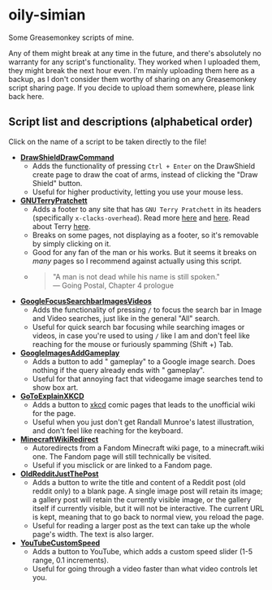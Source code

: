 # oily-simian
Some Greasemonkey scripts of mine.

Any of them might break at any time in the future, and there's absolutely no warranty for any script's functionality. They worked when I uploaded them, they might break the next hour even. I'm mainly uploading them here as a backup, as I don't consider them worthy of sharing on any Greasemonkey script sharing page. If you decide to upload them somewhere, please link back here.

## Script list and descriptions (alphabetical order)
Click on the name of a script to be taken directly to the file!

- **[DrawShieldDrawCommand](/Scripts/DrawShieldDrawCommand.js)**
  - Adds the functionality of pressing `Ctrl + Enter` on the DrawShield create page to draw the coat of arms, instead of clicking the "Draw Shield" button.
  - Useful for higher productivity, letting you use your mouse less.
- **[GNUTerryPratchett](/Scripts/GNUTerryPratchett.js)**
  - Adds a footer to any site that has `GNU Terry Pratchett` in its headers (specifically `x-clacks-overhead`). Read more [here](http://gnuterrypratchett.com/) and [here](https://xclacksoverhead.org/). Read about Terry [here](https://en.wikipedia.org/wiki/Terry_Pratchett).
  - Breaks on some pages, not displaying as a footer, so it's removable by simply clicking on it.
  - Good for any fan of the man or his works. But it seems it breaks on *many* pages so I recommend against actually using this script.
  - > "A man is not dead while his name is still spoken."           
— Going Postal, Chapter 4 prologue [](GNU_Terry_Pratchett)
- **[GoogleFocusSearchbarImagesVideos](/Scripts/GoogleFocusSearchbarImagesVideos.js)**
  - Adds the functionality of pressing `/` to focus the search bar in Image and Video searches, just like in the general "All" search.
  - Useful for quick search bar focusing while searching images or videos, in case you're used to using `/` like I am and don't feel like reaching for the mouse or furiously spamming (Shift +) Tab.
- **[GoogleImagesAddGameplay](/Scripts/GoogleImagesAddGameplay.js)**
  - Adds a button to add " gameplay" to a Google image search. Does nothing if the query already ends with " gameplay".
  - Useful for that annoying fact that videogame image searches tend to show box art.
- **[GoToExplainXKCD](/Scripts/GoToExplainXKCD.js)**
  - Adds a button to [xkcd](https://xkcd.com/) comic pages that leads to the unofficial wiki for the page.
  - Useful when you just don't get Randall Munroe's latest illustration, and don't feel like reaching for the keyboard.
- **[MinecraftWikiRedirect](/Scripts/MinecraftWikiRedirect.js)**
  - Autoredirects from a Fandom Minecraft wiki page, to a minecraft.wiki one. The Fandom page will still technically be visited.
  - Useful if you misclick or are linked to a Fandom page.
- **[OldRedditJustThePost](/Scripts/OldRedditJustThePost.js)**
  - Adds a button to write the title and content of a Reddit post (old reddit only) to a blank page. A single image post will retain its image; a gallery post will retain the currently visible image, or the gallery itself if currently visible, but it will not be interactive. The current URL is kept, meaning that to go back to normal view, you reload the page.
  - Useful for reading a larger post as the text can take up the whole page's width. The text is also larger.
- **[YouTubeCustomSpeed](/Scripts/YouTubeCustomSpeed.js)**
  - Adds a button to YouTube, which adds a custom speed slider (1-5 range, 0.1 increments).
  - Useful for going through a video faster than what video controls let you.

  

